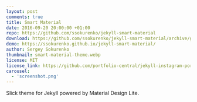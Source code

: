 ```yaml
---
layout: post
comments: true
title: Smart Material
date: 2016-09-20 20:00:00 +01:00
repo: https://github.com/ssokurenko/jekyll-smart-material
download: https://github.com/ssokurenko/jekyll-smart-material/archive/gh-pages.zip
demo: https://ssokurenko.github.io/jekyll-smart-material/
author: Sergey Sokurenko
thumbnail: smart-material-theme.webp
license: MIT
license_link: https://github.com/portfolio-central/jekyll-instagram-portfolio-theme/blob/gh-pages/LICENSE.md
carousel:
  - 'screenshot.png'
---
```


Slick theme for Jekyll powered by Material Design Lite.
